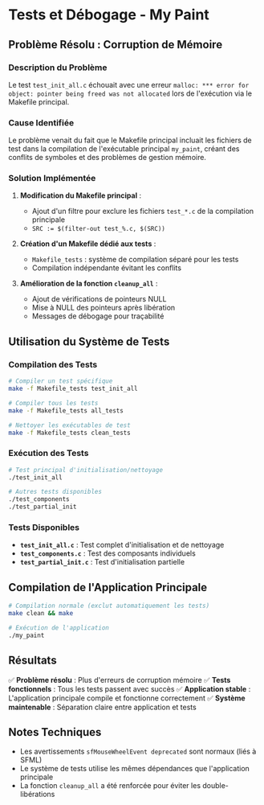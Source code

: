 # Tests et Débogage - My Paint

## Problème Résolu : Corruption de Mémoire

### Description du Problème
Le test `test_init_all.c` échouait avec une erreur `malloc: *** error for object: pointer being freed was not allocated` lors de l'exécution via le Makefile principal.

### Cause Identifiée
Le problème venait du fait que le Makefile principal incluait les fichiers de test dans la compilation de l'exécutable principal `my_paint`, créant des conflits de symboles et des problèmes de gestion mémoire.

### Solution Implémentée

1. **Modification du Makefile principal** :
   - Ajout d'un filtre pour exclure les fichiers `test_*.c` de la compilation principale
   - `SRC := $(filter-out test_%.c, $(SRC))`

2. **Création d'un Makefile dédié aux tests** :
   - `Makefile_tests` : système de compilation séparé pour les tests
   - Compilation indépendante évitant les conflits

3. **Amélioration de la fonction `cleanup_all`** :
   - Ajout de vérifications de pointeurs NULL
   - Mise à NULL des pointeurs après libération
   - Messages de débogage pour traçabilité

## Utilisation du Système de Tests

### Compilation des Tests
```bash
# Compiler un test spécifique
make -f Makefile_tests test_init_all

# Compiler tous les tests
make -f Makefile_tests all_tests

# Nettoyer les exécutables de test
make -f Makefile_tests clean_tests
```

### Exécution des Tests
```bash
# Test principal d'initialisation/nettoyage
./test_init_all

# Autres tests disponibles
./test_components
./test_partial_init
```

### Tests Disponibles

- **`test_init_all.c`** : Test complet d'initialisation et de nettoyage
- **`test_components.c`** : Test des composants individuels
- **`test_partial_init.c`** : Test d'initialisation partielle

## Compilation de l'Application Principale

```bash
# Compilation normale (exclut automatiquement les tests)
make clean && make

# Exécution de l'application
./my_paint
```

## Résultats

✅ **Problème résolu** : Plus d'erreurs de corruption mémoire
✅ **Tests fonctionnels** : Tous les tests passent avec succès
✅ **Application stable** : L'application principale compile et fonctionne correctement
✅ **Système maintenable** : Séparation claire entre application et tests

## Notes Techniques

- Les avertissements `sfMouseWheelEvent deprecated` sont normaux (liés à SFML)
- Le système de tests utilise les mêmes dépendances que l'application principale
- La fonction `cleanup_all` a été renforcée pour éviter les double-libérations